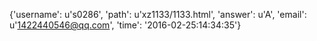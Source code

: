 {'username': u's0286', 'path': u'xz1133/1133.html', 'answer': u'A', 'email': u'1422440546@qq.com', 'time': '2016-02-25:14:34:35'}
